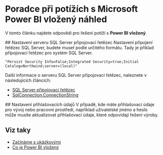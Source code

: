 <properties
   pageTitle="Poradce při potížích s Microsoft Power BI vložený náhled"
   description="Poradce při potížích s Microsoft Power BI vložený náhled"
   services="power-bi-embedded"
   documentationCenter=""
   authors="guyinacube"
   manager="erikre"
   editor=""
   tags=""/>
<tags
   ms.service="power-bi-embedded"
   ms.devlang="NA"
   ms.topic="article"
   ms.tgt_pltfrm="NA"
   ms.workload="powerbi"
   ms.date="10/04/2016"
   ms.author="asaxton"/>

# <a name="microsoft-power-bi-embedded-preview-troubleshooting"></a>Poradce při potížích s Microsoft Power BI vložený náhled
V tomto článku najdete odpovědi pro řešení potíží s **Power BI vložený**.

<a name="connection-string"/>
## <a name="setting-sql-server-connection-strings"></a>Nastavení serveru SQL Server připojovací řetězec
Nastavení připojení řetězec SQL Server, budete muset podle určitého formátu. Tady je příklad připojovací řetězec pro systém SQL Server.

```
"Persist Security Info=False;Integrated Security=true;Initial Catalog=Northwind;server=(local)"
```

Další informace o serveru SQL Server připojovací řetězec, naleznete v následujících článcích:

-   [SQL Server připojovací řetězec](https://msdn.microsoft.com/library/jj653752.aspx)
-   [SqlConnection.ConnectionString](https://msdn.microsoft.com/library/system.data.sqlclient.sqlconnection.connectionstring.aspx)

<a name="credentials"/>
## <a name="setting-credentials"></a>Nastavení přihlašovacích údajů
V případě, kde máte přihlašovací údaje pro vývoj nebo pracovní prostředí, například uživatelské jméno a heslo může musíte aktualizovat přihlašovací údaje, které odpovídají řešení výroby.

## <a name="see-also"></a>Viz taky
- [Začínáme s ukázkovými](power-bi-embedded-get-started-sample.md)
- [Co je Power BI vložený](power-bi-embedded-what-is-power-bi-embedded.md)
